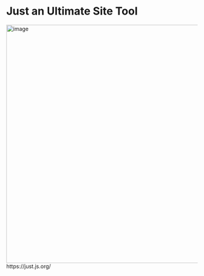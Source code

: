 # Just an Ultimate Site Tool
<img width="1420" height="627" alt="image" src="https://github.com/user-attachments/assets/6883a9bc-6f1a-4d2e-b1ab-100f5107d4ff" />
https://just.js.org/
